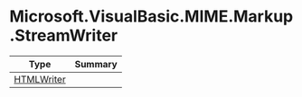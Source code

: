 ﻿
# Microsoft.VisualBasic.MIME.Markup.StreamWriter

|Type|Summary|
|----|-------|
|[HTMLWriter](./HTMLWriter.md)||

